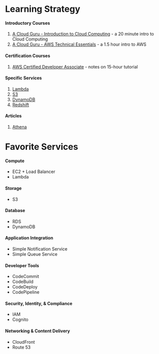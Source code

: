 # Learning Strategy

#### Introductory Courses

1. [A Cloud Guru - Introduction to Cloud Computing](https://acloud.guru/learn/intro-cloud-computing) - a 20 minute intro to Cloud Computing
1. [A Cloud Guru - AWS Technical Essentials](https://github.com/RodneyShag/AWS_Technical-Essentials) - a 1.5 hour intro to AWS

####  Certification Courses

1. [AWS Certified Developer Associate](https://github.com/RodneyShag/AWS_Certified-Developer-Associate) - notes on 15-hour tutorial

#### Specific Services

1. [Lambda](https://github.com/RodneyShag/AWS_Lambda)
1. [S3](https://github.com/RodneyShag/AWS_S3)
1. [DynamoDB](https://github.com/RodneyShag/AWS_DynamoDB)
1. [Redshift](https://github.com/RodneyShag/AWS_Redshift)

#### Articles

1. [Athena](https://towardsdatascience.com/query-data-from-s3-files-using-aws-athena-686a5b28e943)

# Favorite Services

#### Compute

- EC2 + Load Balancer
- Lambda

#### Storage

- S3

#### Database

- RDS
- DynamoDB

#### Application Integration

- Simple Notification Service
- Simple Queue Service

#### Developer Tools

- CodeCommit
- CodeBuild
- CodeDeploy
- CodePipeline

#### Security, Identity, & Compliance

- IAM
- Cognito

#### Networking & Content Delivery

- CloudFront
- Route 53
